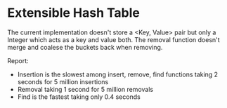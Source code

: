 # Extensible Hash Table

The current implementation doesn't store a <Key, Value> pair but only a Integer which acts as a key and value both. The removal function doesn't merge and coalese the buckets back when removing.

Report:

-   Insertion is the slowest among insert, remove, find functions taking 2 seconds for 5 million insertions
-   Removal taking 1 second for 5 million removals
-   Find is the fastest taking only 0.4 seconds
